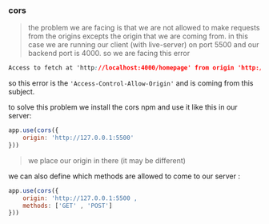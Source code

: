 ### cors
> the problem we are facing is that we are not allowed to make requests from the origins excepts the origin that we are coming from. in this case we are running our client (with live-server) on port 5500 and our backend port is 4000. so we are facing this error 
```css
Access to fetch at 'http://localhost:4000/homepage' from origin 'http://127.0.0.1:5500' has been blocked by CORS policy: No 'Access-Control-Allow-Origin' header is present on the requested resource. If an opaque response serves your needs, set the request's mode to 'no-cors' to fetch the resource with CORS disabled.
```
so this error is the `'Access-Control-Allow-Origin'` and is coming from this subject.

to solve this problem we install the cors npm and use it like this in our server:

```js
app.use(cors({
    origin: 'http://127.0.0.1:5500'
}))
```
> we place our origin in there (it may be different)

we can also define which methods are allowed to come to our server :
```js
app.use(cors({
    origin: 'http://127.0.0.1:5500 , 
    methods: ['GET' , 'POST']
}))
```
